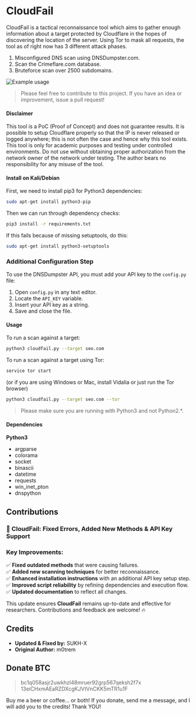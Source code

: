 # CloudFail

CloudFail is a tactical reconnaissance tool which aims to gather enough information about a target protected by Cloudflare in the hopes of discovering the location of the server. Using Tor to mask all requests, the tool as of right now has 3 different attack phases.

1. Misconfigured DNS scan using DNSDumpster.com.
2. Scan the Crimeflare.com database.
3. Bruteforce scan over 2500 subdomains.

![Example usage](http://puu.sh/pq7vH/62d56aa41f.png "Example usage")

> Please feel free to contribute to this project. If you have an idea or improvement, issue a pull request!

#### Disclaimer
This tool is a PoC (Proof of Concept) and does not guarantee results. It is possible to setup Cloudflare properly so that the IP is never released or logged anywhere; this is not often the case and hence why this tool exists.
This tool is only for academic purposes and testing under controlled environments. Do not use without obtaining proper authorization from the network owner of the network under testing.
The author bears no responsibility for any misuse of the tool.

#### Install on Kali/Debian

First, we need to install pip3 for Python3 dependencies:

```bash
sudo apt-get install python3-pip
```

Then we can run through dependency checks:

```bash
pip3 install -r requirements.txt
```

If this fails because of missing setuptools, do this:

```bash
sudo apt-get install python3-setuptools
```

### Additional Configuration Step
To use the DNSDumpster API, you must add your API key to the `config.py` file:

1. Open `config.py` in any text editor.
2. Locate the `API_KEY` variable.
3. Insert your API key as a string.
4. Save and close the file.

#### Usage

To run a scan against a target:

```bash
python3 cloudfail.py --target seo.com
```

To run a scan against a target using Tor:

```bash
service tor start
```

(or if you are using Windows or Mac, install Vidalia or just run the Tor browser)

```bash
python3 cloudfail.py --target seo.com --tor
```

> Please make sure you are running with Python3 and not Python2.*.

#### Dependencies
**Python3**
* argparse
* colorama
* socket
* binascii
* datetime
* requests
* win_inet_pton
* dnspython

## Contributions
### 🚀 CloudFail: Fixed Errors, Added New Methods & API Key Support

### **Key Improvements:**
✅ **Fixed outdated methods** that were causing failures.  
✅ **Added new scanning techniques** for better reconnaissance.  
✅ **Enhanced installation instructions** with an additional API key setup step.  
✅ **Improved script reliability** by refining dependencies and execution flow.  
✅ **Updated documentation** to reflect all changes.  

This update ensures **CloudFail** remains up-to-date and effective for researchers. Contributions and feedback are welcome! 🔥

## Credits
- **Updated & Fixed by:** SUKH-X
- **Original Author:** m0trem

## Donate BTC
> bc1q058asjr2uwkhzl48mruer92grp567qeksh2f7x
> 13eiCHxmAEaRZDXcgKJVtVnCKK5mTR1u1F


Buy me a beer or coffee... or both!
If you donate, send me a message, and I will add you to the credits!
Thank YOU!
